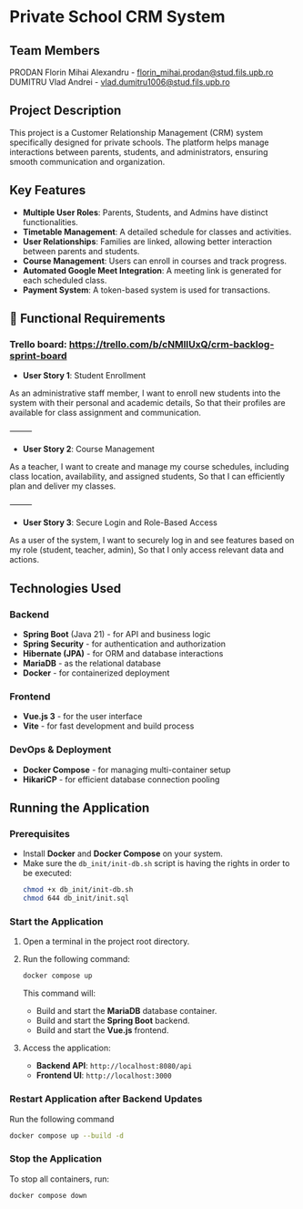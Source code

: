 # Private School CRM System

## Team Members
PRODAN Florin Mihai Alexandru - florin_mihai.prodan@stud.fils.upb.ro  
DUMITRU Vlad Andrei - vlad.dumitru1006@stud.fils.upb.ro  

## Project Description
This project is a Customer Relationship Management (CRM) system specifically designed for private schools. The platform helps manage interactions between parents, students, and administrators, ensuring smooth communication and organization.

## Key Features
- **Multiple User Roles**: Parents, Students, and Admins have distinct functionalities.
- **Timetable Management**: A detailed schedule for classes and activities.
- **User Relationships**: Families are linked, allowing better interaction between parents and students.
- **Course Management**: Users can enroll in courses and track progress.
- **Automated Google Meet Integration**: A meeting link is generated for each scheduled class.
- **Payment System**: A token-based system is used for transactions.

## 📖 Functional Requirements

### Trello board: https://trello.com/b/cNMlIUxQ/crm-backlog-sprint-board

- **User Story 1**: Student Enrollment

As an administrative staff member,
I want to enroll new students into the system with their personal and academic details,
So that their profiles are available for class assignment and communication.

⸻

- **User Story 2**: Course Management

As a teacher,
I want to create and manage my course schedules, including class location, availability, and assigned students,
So that I can efficiently plan and deliver my classes.

⸻

- **User Story 3**: Secure Login and Role-Based Access

As a user of the system,
I want to securely log in and see features based on my role (student, teacher, admin),
So that I only access relevant data and actions.

## Technologies Used
### Backend
- **Spring Boot** (Java 21) - for API and business logic  
- **Spring Security** - for authentication and authorization  
- **Hibernate (JPA)** - for ORM and database interactions  
- **MariaDB** - as the relational database  
- **Docker** - for containerized deployment  

### Frontend
- **Vue.js 3** - for the user interface  
- **Vite** - for fast development and build process  

### DevOps & Deployment
- **Docker Compose** - for managing multi-container setup  
- **HikariCP** - for efficient database connection pooling  

## Running the Application
### Prerequisites
- Install **Docker** and **Docker Compose** on your system.
- Make sure the `db_init/init-db.sh` script is having the rights in order to be executed:
   ```sh
   chmod +x db_init/init-db.sh
   chmod 644 db_init/init.sql
   ```

### Start the Application
1. Open a terminal in the project root directory.
2. Run the following command:
   ```sh
   docker compose up
   ```
   This command will:
   - Build and start the **MariaDB** database container.
   - Build and start the **Spring Boot** backend.
   - Build and start the **Vue.js** frontend.

3. Access the application:
   - **Backend API**: `http://localhost:8080/api`
   - **Frontend UI**: `http://localhost:3000`

### Restart Application after Backend Updates
Run the following command
```sh
docker compose up --build -d
```

### Stop the Application
To stop all containers, run:
```sh
docker compose down
```
